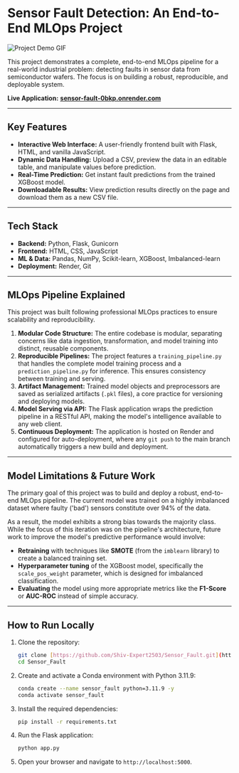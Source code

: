 # Sensor Fault Detection: An End-to-End MLOps Project

![Project Demo GIF](link_to_your_demo.gif)

This project demonstrates a complete, end-to-end MLOps pipeline for a real-world industrial problem: detecting faults in sensor data from semiconductor wafers. The focus is on building a robust, reproducible, and deployable system.

**Live Application:** [**sensor-fault-0bkp.onrender.com**](https://sensor-fault-0bkp.onrender.com/)

---

## Key Features

* **Interactive Web Interface:** A user-friendly frontend built with Flask, HTML, and vanilla JavaScript.
* **Dynamic Data Handling:** Upload a CSV, preview the data in an editable table, and manipulate values before prediction.
* **Real-Time Prediction:** Get instant fault predictions from the trained XGBoost model.
* **Downloadable Results:** View prediction results directly on the page and download them as a new CSV file.

---

## Tech Stack

- **Backend:** Python, Flask, Gunicorn
- **Frontend:** HTML, CSS, JavaScript
- **ML & Data:** Pandas, NumPy, Scikit-learn, XGBoost, Imbalanced-learn
- **Deployment:** Render, Git

---

## MLOps Pipeline Explained

This project was built following professional MLOps practices to ensure scalability and reproducibility.

1.  **Modular Code Structure:** The entire codebase is modular, separating concerns like data ingestion, transformation, and model training into distinct, reusable components.
2.  **Reproducible Pipelines:** The project features a `training_pipeline.py` that handles the complete model training process and a `prediction_pipeline.py` for inference. This ensures consistency between training and serving.
3.  **Artifact Management:** Trained model objects and preprocessors are saved as serialized artifacts (`.pkl` files), a core practice for versioning and deploying models.
4.  **Model Serving via API:** The Flask application wraps the prediction pipeline in a RESTful API, making the model's intelligence available to any web client.
5.  **Continuous Deployment:** The application is hosted on Render and configured for auto-deployment, where any `git push` to the main branch automatically triggers a new build and deployment.

---

## Model Limitations & Future Work

The primary goal of this project was to build and deploy a robust, end-to-end MLOps pipeline. The current model was trained on a highly imbalanced dataset where faulty ('bad') sensors constitute over 94% of the data.

As a result, the model exhibits a strong bias towards the majority class. While the focus of this iteration was on the pipeline's architecture, future work to improve the model's predictive performance would involve:

-   **Retraining** with techniques like **SMOTE** (from the `imblearn` library) to create a balanced training set.
-   **Hyperparameter tuning** of the XGBoost model, specifically the `scale_pos_weight` parameter, which is designed for imbalanced classification.
-   **Evaluating** the model using more appropriate metrics like the **F1-Score** or **AUC-ROC** instead of simple accuracy.

---

## How to Run Locally

1.  Clone the repository:
    ```bash
    git clone [https://github.com/Shiv-Expert2503/Sensor_Fault.git](https://github.com/Shiv-Expert2503/Sensor_Fault.git)
    cd Sensor_Fault
    ```
2.  Create and activate a Conda environment with Python 3.11.9:
    ```bash
    conda create --name sensor_fault python=3.11.9 -y
    conda activate sensor_fault
    ```
3.  Install the required dependencies:
    ```bash
    pip install -r requirements.txt
    ```
4.  Run the Flask application:
    ```bash
    python app.py
    ```
5.  Open your browser and navigate to `http://localhost:5000`.